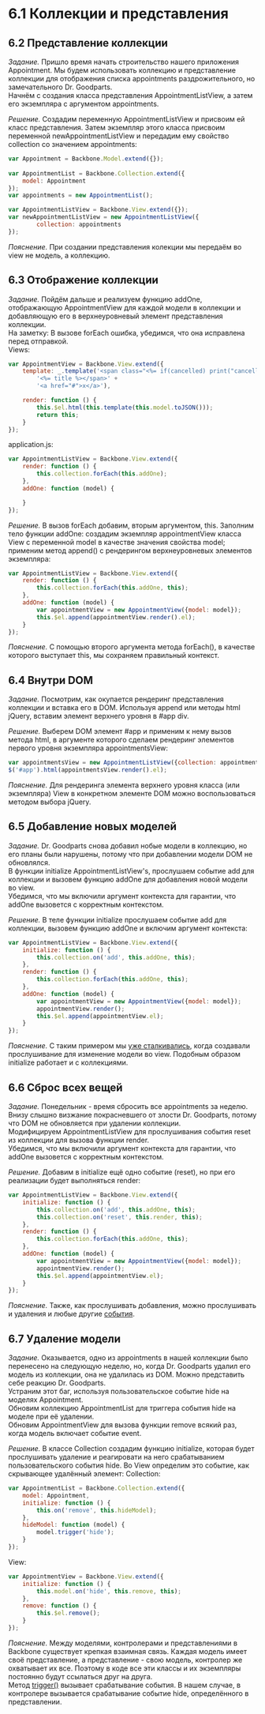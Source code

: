 # 6.1 Коллекции и представления

## 6.2 Представление коллекции

_Задание._
Пришло время начать строительство нашего приложения Appointment. Мы будем использовать коллекцию и представление коллекции для отображения списка appointments раздрожительного, но замечательного Dr. Goodparts.   
Начнём с создания класса представления AppointmentListView, а затем его экземпляра с аргументом appointments.

_Решение._
Создадим переменную AppointmentListView и присвоим ей класс представления. Затем экземпляр этого класса присвоим переменной newAppointmentListView и передадим ему свойство collection со значением appointments:
```javascript
var Appointment = Backbone.Model.extend({});
 
var AppointmentList = Backbone.Collection.extend({
  	model: Appointment
});
var appointments = new AppointmentList();

var AppointmentListView = Backbone.View.extend({});
var newAppointmentListView = new AppointmentListView({
		collection: appointments
});
```

_Пояснение._
При создании представления колекции мы передаём во view не модель, а коллекцию.

## 6.3 Отображение коллекции

_Задание._
Пойдём дальше и реализуем функцию addOne, отображающую AppointmentView для каждой модели в коллекции и добавляющую его в верхнеуровневый элемент представления коллекции.   
На заметку: В вызове forEach ошибка, убедимся, что она исправлена перед отправкой.   
Views:
```javascript
var AppointmentView = Backbone.View.extend({
    template: _.template('<span class="<%= if(cancelled) print("cancelled") %>">' +
        '<%= title %></span>' +
        '<a href="#">x</a>'),

    render: function () {
        this.$el.html(this.template(this.model.toJSON()));
        return this;
    }
});
```
application.js:
```javascript
var AppointmentListView = Backbone.View.extend({
    render: function () {
        this.collection.forEach(this.addOne);
    },
    addOne: function (model) {

    }
});
```

_Решение._
В вызов forEach добавим, вторым аргументом, this. Заполним тело функции addOne: создадим экземпляр appointmentView класса View с переменной model в качестве значения свойства model; применим метод append() с рендерингом верхнеуровневых элементов экземпляра:
```javascript
var AppointmentListView = Backbone.View.extend({
    render: function () {
        this.collection.forEach(this.addOne, this);
    },
    addOne: function (model) {
        var appointmentView = new AppointmentView({model: model});
        this.$el.append(appointmentView.render().el);
    }
});
```

_Пояснение._
С помощью второго аргумента метода forEach(), в качестве которого выступает this, мы сохраняем правильный контекст.

## 6.4 Внутри DOM

_Задание._
Посмотрим, как окупается рендеринг представления коллекции и вставка его в DOM. Используя append или методы html jQuery, вставим элемент верхнего уровня в #app div.

_Решение._
Выберем DOM элемент #app и применим к нему вызов метода html, в аргументе которого сделаем рендеринг элементов первого уровня экземпляра appointmentsView:
```javascript
var appointmentsView = new AppointmentListView({collection: appointmentList});
$('#app').html(appointmentsView.render().el);
```

_Пояснение._
Для рендеринга элемента верхнего уровня класса (или экземпляра) View в конкретном элементе DOM можно воспользоваться методом выбора jQuery.

## 6.5 Добавление новых моделей

_Задание._
Dr. Goodparts снова добавил нобые модели в коллекцию, но его планы были нарушены, потому что при добавлении модели DOM не обновлялся.   
В функции initialize AppointmentListView's, прослушаем событие add для коллекции и вызовем функцию addOne для добавления новой модели во view.   
Убедимся, что мы включили аргумент контекста для гарантии, что addOne вызовется с корректным контекстом.   

_Решение._
В теле функции initialize прослушаем событие add для коллекции, вызовем функцию addOne и включим аргумент контекста:
```javascript
var AppointmentListView = Backbone.View.extend({
    initialize: function () {
        this.collection.on('add', this.addOne, this);
    },
    render: function () {
        this.collection.forEach(this.addOne, this);
    },
    addOne: function (model) {
        var appointmentView = new AppointmentView({model: model});
        appointmentView.render();
        this.$el.append(appointmentView.el);
    }
});
```

_Пояснение._
С таким примером мы [уже сталкивались](https://github.com/Preigile/CodeschoolHints/blob/master/JavaScript/Anatomy_of_Backbone/4.models_and_views.md#45-%D0%9F%D0%B5%D1%80%D0%B5%D1%80%D0%B5%D0%BD%D0%B4%D0%B5%D1%80%D0%B8%D0%BD%D0%B3-%D0%BD%D0%B0-%D0%B8%D0%B7%D0%BC%D0%B5%D0%BD%D0%B5%D0%BD%D0%B8%D0%B8), когда создавали прослушивание для изменение модели во view. Подобным образом initialize работает и с коллекциями. 

## 6.6 Сброс всех вещей

_Задание._
Понедельник - время сбросить все appointments за неделю. Внизу слышно визжание покрасневшего от злости Dr. Goodparts, потому что DOM не обновляется при удалении коллекции.   
Модифицируем AppointmentListView для прослушивания события reset из коллекции для вызова функции render.   
Убедимся, что мы включили аргумент контекста для гарантии, что addOne вызовется с корректным контекстом.   

_Решение._
Добавим в initialize ещё одно событие (reset), но при его реализации будет выполняться render:
```javascript
var AppointmentListView = Backbone.View.extend({
    initialize: function () {
        this.collection.on('add', this.addOne, this);
        this.collection.on('reset', this.render, this);
    },
    render: function () {
        this.collection.forEach(this.addOne, this);
    },
    addOne: function (model) {
        var appointmentView = new AppointmentView({model: model});
        appointmentView.render();
        this.$el.append(appointmentView.el);
    }
});
```

_Пояснение._
Также, как прослушивать добавления, можно прослушивать и удаления и любые другие [события](http://backbonejs.ru/#Events-catalog).

## 6.7 Удаление модели

_Задание._
Оказывается, одно из appointments в нашей коллекции было перенесено на следующую неделю, но, когда Dr. Goodparts удалил его модель из коллекции, она не удалилась из DOM. Можно представить себе реакцию Dr. Goodparts.   
Устраним этот баг, используя пользовательское событие hide на моделях Appointment.   
Обновим коллекцию AppointmentList для триггера события hide на моделе при её удалении.   
Обновим AppointmentView для вызова функции remove всякий раз, когда модель включает событие event.

_Решение._
В классе Collection создадим функцию initialize, которая будет прослушивать удаление и реагировати на него срабатыванием пользовательского события hide. Во View определим это событие, как скрывающее удалённый элемент: 
Collection:
```javascript
var AppointmentList = Backbone.Collection.extend({
    model: Appointment,
    initialize: function () {
        this.on('remove', this.hideModel);
    },
    hideModel: function (model) {
        model.trigger('hide');
    }
});
```
View:
```javascript
var AppointmentView = Backbone.View.extend({
    initialize: function () {
        this.model.on('hide', this.remove, this);
    },
    remove: function () {
        this.$el.remove();
    }
});
```

_Пояснение._
Между моделями, контролерами и представлениями в Backbone существует крепкая взаимная связь. Каждая модель имеет своё представление, а представление - свою модель, контролер же охватывает их все. Поэтому в коде все эти классы и их экземпляры постоянно будут ссылаться друг на друга.    
Метод [trigger()](http://backbonejs.ru/#Events-trigger) вызывает срабатывание события. В нашем случае, в контролере вызывается срабатывание событие hide, определённого в представлении.
